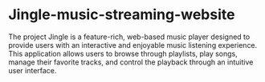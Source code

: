# Jingle-music-streaming-website
 The project Jingle is a feature-rich, web-based music player designed to provide users with an interactive and enjoyable music listening experience. This application allows users to browse through playlists, play songs, manage their favorite tracks, and control the playback through an intuitive user interface.
